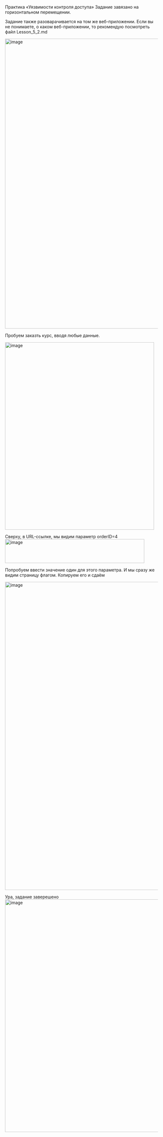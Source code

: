 Практика «Уязвимости контроля доступа»
Задание завязано на горизонтальном перемещении.

Задание также разоварачивается на том же веб-приложении. Если вы не понимаете, о каком веб-приложении, то рекомендую посмотреть файл Lesson_5_2.md

<img width="1915" height="956" alt="image" src="https://github.com/user-attachments/assets/e72a66ec-6337-44a2-82a2-0f9a21e3b228" />

Пробуем заказть курс, вводя любые данные.

<img width="491" height="618" alt="image" src="https://github.com/user-attachments/assets/40eca2ec-2ee5-4078-8c52-61107499a137" />

Сверху, в URL-ссылке, мы видим параметр orderID=4
<img width="459" height="79" alt="image" src="https://github.com/user-attachments/assets/1aead53b-4c2c-4ddb-9243-e8193f37e016" />

Попробуем ввести значение один для этого параметра. И мы сразу же видим страницу флагом. Копируем его и сдаём

<img width="1885" height="1016" alt="image" src="https://github.com/user-attachments/assets/b2d17cd8-397a-481c-88a7-0758bb9b6044" />

Ура, задание заверешено
<img width="957" height="767" alt="image" src="https://github.com/user-attachments/assets/3deac10f-0a8a-416e-922e-c5190f29476e" />
